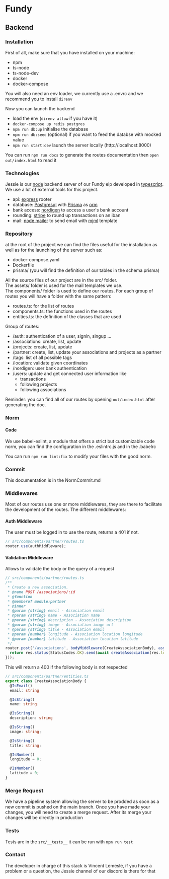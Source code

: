 # Fundy

## Backend

### Installation
First of all, make sure that you have installed on your machine:
- npm
- ts-node
- ts-node-dev
- docker
- docker-compose

You will also need an env loader, we currently use a .envrc and we recommend you to install `direnv`

Now you can launch the backend

- load the env (`direnv allow` if you have it)
- `docker-compose up redis postgres`
- `npm run db:up` initialise the database
- `npm run db:seed` (optional) if you want to feed the databse with mocked value
- `npm run start:dev` launch the server locally (http://localhost:8000)

You can run `npm run docs` to generate the routes documentation then `open out/index.html` to read it

### Technologies

Jessie is our [node](https://nodejs.org/en/) backend server of our Fundy eip developed in [typescript](https://www.typescriptlang.org/).
We use a lot of external tools for this project.

- api: [express](https://expressjs.com/fr/) rooter
- database: [Postgresql](https://www.postgresql.org/) with [Prisma](https://github.com/prisma/prisma) as [orm](https://www.altexsoft.com/blog/object-relational-mapping/#:~:text=Object%2Drelational%20mapping%20(ORM),data%20without%20the%20OOP%20paradigm.)
- bank access: [nordigen](https://nordigen.com/en/?gclid=CjwKCAjw9NeXBhAMEiwAbaY4lv39AHfS3Kcz547_YHtz-b5fQWJsRUrQ-AgswvduEdL3EblQ8xIe6xoCht4QAvD_BwE) to access a user's bank account
- rounding: [stripe](https://stripe.com/en-gb-fr) to round up transactions on an iban
- mail: [node mailer](https://nodemailer.com/about/) to send email with [mjml](https://mjml.io/) template

### Repository

at the root of the project we can find the files useful for the installation as well as for the launching of the server such as:
- docker-compose.yaml
- Dockerfile
- prisma/ (you will find the definition of our tables in the schema.prisma)

All the source files of our project are in the src/ folder. 
<br />The assets/ folder is used for the mail templates we use.
<br /> The components/ folder is used to define our routes.
For each group of routes you will have a folder with the same pattern:
- routes.ts: for the list of routes
- components.ts: the functions used in the routes
- entities.ts: the definition of the classes that are used

Group of routes:
- /auth: authentication of a user, signin, singup ...
- /associations: create, list, update
- /projects: create, list, update
- /partner: create, list, update your associations and projects as a partner
- /tags: list of all possible tags
- /location: validate given coordinates
- /nordigen: user bank authentication
- /users: update and get connected user information like
  - transactions
  - following projects
  - following associations

Reminder: you can find all of our routes by opening `out/index.html` after generating the doc.

### Norm

#### Code

We use babel-eslint, a module that offers a strict but customizable code norm, you can find the configuration in the .eslintrc.js and in the .babelrc

You can run ```npm run lint:fix``` to modify your files with the good norm.

### Commit

This documentation is in the NormCommit.md

### Middlewares

Most of our routes use one or more middlewares, they are there to facilitate the development of the routes.
The different middlewares:

#### Auth Middleware

The user must be logged in to use the route, returns a 401 if not.

```ts
// src/components/partner/routes.ts
router.use(authMiddleware);
```

#### Validation Middleware

Allows to validate the body or the query of a request

```ts
// src/components/partner/routes.ts
/**
 * Create a new association.
 * @name POST /associations/:id
 * @function
 * @memberof module:partner
 * @inner
 * @param {string} email - Association email
 * @param {string} name - Association name
 * @param {string} description - Association description
 * @param {string} image - Association image url
 * @param {string} title - Association email
 * @param {number} longitude - Association location longitude
 * @param {number} latitude - Association location latitude
 */
router.post('/associations', bodyMiddleware(CreateAssociationBody), asyncHandler(async (req, res) => {
  return res.status(StatusCodes.OK).send(await createAssociation(res.locals.user.id, req.body));
}));
```

This will return a 400 if the following body is not respected

```ts
// src/components/partner/entities.ts
export class CreateAssociationBody {
  @IsEmail()
  email: string

  @IsString()
  name: string

  @IsString()
  description: string

  @IsString()
  image: string;

  @IsString()
  title: string;

  @IsNumber()
  longitude = 0;

  @IsNumber()
  latitude = 0;
}
```

### Merge Request

We have a pipeline system allowing the server to be prodded as soon as a new commit is pushed on the main branch. Once you have made your changes, you will need to create a merge request. After its merge your changes will be directly in production

### Tests

Tests are in the `src/__tests__` it can be run with ```npm run test```


### Contact

The developer in charge of this stack is Vincent Lemesle, if you have a problem or a question, the Jessie channel of our discord is there for that
